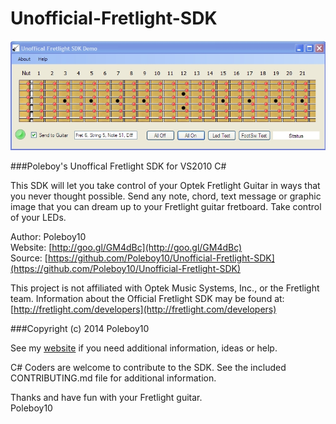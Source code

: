Unofficial-Fretlight-SDK
========================
![Screen Shot](/ScreenShot.jpg?raw=true "Unoffical Fretlight SDK")

###Poleboy's Unoffical Fretlight SDK for VS2010 C\#  
   
This SDK will let you take control of your Optek Fretlight Guitar in ways that you never thought possible.  Send any note, chord, text message or graphic image that you can dream up to your Fretlight guitar fretboard.  Take control of your LEDs.

Author: Poleboy10  
Website: [http://goo.gl/GM4dBc](http://goo.gl/GM4dBc)  
Source: [https://github.com/Poleboy10/Unofficial-Fretlight-SDK](https://github.com/Poleboy10/Unofficial-Fretlight-SDK)

This project is not affiliated with Optek Music Systems, Inc., or the Fretlight team.  Information about the Official Fretlight SDK may be found at: [http://fretlight.com/developers](http://fretlight.com/developers)  

###Copyright (c) 2014 Poleboy10

See my [website](http://goo.gl/GM4dBc) if you need additional information, ideas or help.  

C# Coders are welcome to contribute to the SDK.  See the included CONTRIBUTING.md file for additional information.  

Thanks and have fun with your Fretlight guitar.  
Poleboy10  
 
